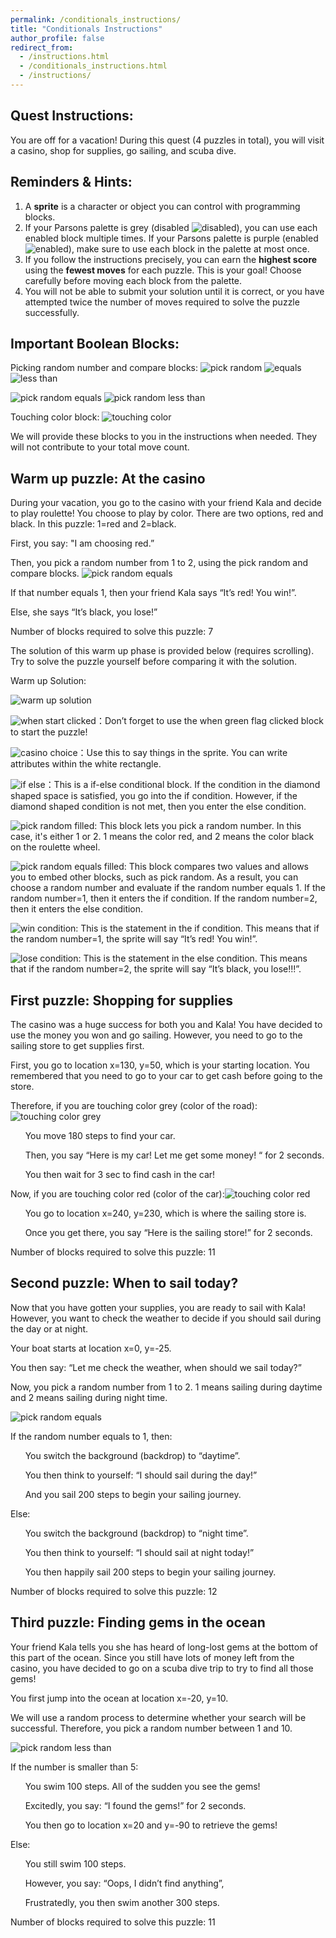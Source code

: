 ```yaml
---
permalink: /conditionals_instructions/
title: "Conditionals Instructions"
author_profile: false
redirect_from: 
  - /instructions.html
  - /conditionals_instructions.html
  - /instructions/
---
```

## Quest Instructions:

You are off for a vacation! During this quest (4 puzzles in total), you will visit a casino, shop for supplies, go sailing, and scuba dive.

## Reminders & Hints:

1. A **sprite** is a character or object you can control with programming blocks.
1. If your Parsons palette is grey (disabled ![disabled](/images/conditionals_instructions/parsons_disabled.png)), you can use each enabled block multiple times.  If your Parsons palette is purple (enabled ![enabled](/images/conditionals_instructions/parsons_enabled.png)), make sure to use each block in the palette at most once.
1. If you follow the instructions precisely, you can earn the **highest score** using the **fewest moves** for each puzzle. This is your goal!  Choose carefully before moving each block from the palette.
1. You will not be able to submit your solution until it is correct, or you have attempted twice the number of moves required to solve the puzzle successfully.

## Important Boolean Blocks:

Picking random number and compare blocks:
![pick random](/images/conditionals_instructions/pick_random.png)
![equals](/images/conditionals_instructions/equals.png)
![less than](/images/conditionals_instructions/less_than.png)

![pick random equals](/images/conditionals_instructions/pick_random_equals.png)
![pick random less than](/images/conditionals_instructions/pick_random_less_than.png)

Touching color block:
![touching color](/images/conditionals_instructions/touching_color_green.png)

We will provide these blocks to you in the instructions when needed.  They will not contribute to your total move count.

## Warm up puzzle: At the casino

During your vacation, you go to the casino with your friend Kala and decide to play roulette! You choose to play by color. There are two options, red and black. In this puzzle: 1=red and 2=black.


First, you say: "I am choosing red.”

Then, you pick a random number from 1 to 2, using the pick random and compare blocks. 
![pick random equals](/images/conditionals_instructions/pick_random_equals.png)


If that number equals 1, then your friend Kala says “It’s red! You win!”.

Else, she says “It’s black, you lose!”

Number of blocks required to solve this puzzle: 7

The solution of this warm up phase is provided below (requires scrolling). Try to solve the puzzle yourself before comparing it with the solution.









































Warm up Solution:

![warm up solution](/images/conditionals_instructions/warm_up_solution.png)

![when start clicked](/images/conditionals_instructions/when_start_clicked.png)：Don’t forget to use the when green flag clicked block to start the puzzle!

![casino choice](/images/conditionals_instructions/casino_choice.png)：Use this to say things in the sprite. You can write attributes within the white rectangle.

![if else](/images/conditionals_instructions/if_else.png)：This is a if-else conditional block. If the condition in the diamond shaped space is satisfied, you go into the if condition. However, if the diamond shaped condition is not met, then you enter the else condition.

![pick random filled](/images/conditionals_instructions/pick_random_filled.png): This block lets you pick a random number. In this case, it's either 1 or 2. 1 means the color red, and 2 means the color black on the roulette wheel.

![pick random equals filled](/images/conditionals_instructions/pick_random_equals_filled.png): This block compares two values and allows you to embed other blocks, such as pick random. As a result, you can choose a random number and evaluate if the random number equals 1. If the random number=1, then it enters the if condition. If the random number=2, then it enters the else condition.

![win condition](/images/conditionals_instructions/win_condition.png): This is the statement in the if condition. This means that if the random number=1, the sprite will say “It’s red! You win!”.

![lose condition](/images/conditionals_instructions/lose_condition.png): This is the statement in the else condition. This means that if the random number=2, the sprite will say “It’s black, you lose!!!”.

## First puzzle: Shopping for supplies

The casino was a huge success for both you and Kala! You have decided to use the money you won and go sailing. However, you need to go to the sailing store to get supplies first.


First, you go to location x=130, y=50, which is your starting location. You remembered that you need to go to your car to get cash before going to the store.


Therefore, if you are touching color grey (color of the road): ![touching color grey](/images/conditionals_instructions/touching_color_grey.png)

&nbsp;&nbsp;&nbsp;&nbsp;&nbsp;&nbsp;You move 180 steps to find your car.

&nbsp;&nbsp;&nbsp;&nbsp;&nbsp;&nbsp;Then, you say “Here is my car! Let me get some money! “ for 2 seconds.

&nbsp;&nbsp;&nbsp;&nbsp;&nbsp;&nbsp;You then wait for 3 sec to find cash in the car!

Now, if you are touching color red (color of the car):![touching color red](/images/conditionals_instructions/touching_color_red.png)

&nbsp;&nbsp;&nbsp;&nbsp;&nbsp;&nbsp;You go to location x=240, y=230, which is where the sailing store is.

&nbsp;&nbsp;&nbsp;&nbsp;&nbsp;&nbsp;Once you get there, you say “Here is the sailing store!” for 2 seconds.

Number of blocks required to solve this puzzle: 11
































## Second puzzle: When to sail today?

Now that you have gotten your supplies, you are ready to sail with Kala! However, you want to check the weather to decide if you should sail during the day or at night.


Your boat starts at location x=0, y=-25.

You then say: “Let me check the weather, when should we sail today?”

Now, you pick a random number from 1 to 2. 1 means sailing during daytime and 2 means sailing during night time.

![pick random equals](/images/conditionals_instructions/pick_random_equals.png)

If the random number equals to 1, then:

&nbsp;&nbsp;&nbsp;&nbsp;&nbsp;&nbsp;You switch the background (backdrop) to “daytime”.

&nbsp;&nbsp;&nbsp;&nbsp;&nbsp;&nbsp;You then think to yourself: “I should sail during the day!”

&nbsp;&nbsp;&nbsp;&nbsp;&nbsp;&nbsp;And you sail 200 steps to begin your sailing journey.

Else:

&nbsp;&nbsp;&nbsp;&nbsp;&nbsp;&nbsp;You switch the background (backdrop) to “night time”.

&nbsp;&nbsp;&nbsp;&nbsp;&nbsp;&nbsp;You then think to yourself: “I should sail at night today!”

&nbsp;&nbsp;&nbsp;&nbsp;&nbsp;&nbsp;You then happily sail 200 steps to begin your sailing journey.

Number of blocks required to solve this puzzle: 12



















## Third puzzle: Finding gems in the ocean

Your friend Kala tells you she has heard of long-lost gems at the bottom of this part of the ocean. Since you still have lots of money left from the casino, you have decided to go on a scuba dive trip to try to find all those gems!


You first jump into the ocean at location x=-20, y=10.


We will use a random process to determine whether your search will be successful. Therefore, you pick a random number between 1 and 10.

![pick random less than](/images/conditionals_instructions/pick_random_less_than.png)

If the number is smaller than 5:

&nbsp;&nbsp;&nbsp;&nbsp;&nbsp;&nbsp;You swim 100 steps.  All of the sudden you see the gems!

&nbsp;&nbsp;&nbsp;&nbsp;&nbsp;&nbsp;Excitedly, you say: “I found the gems!” for 2 seconds.

&nbsp;&nbsp;&nbsp;&nbsp;&nbsp;&nbsp;You then go to location x=20 and y=-90 to retrieve the gems!

Else:

&nbsp;&nbsp;&nbsp;&nbsp;&nbsp;&nbsp;You still swim 100 steps.

&nbsp;&nbsp;&nbsp;&nbsp;&nbsp;&nbsp;However, you say: “Oops, I didn’t find anything”,

&nbsp;&nbsp;&nbsp;&nbsp;&nbsp;&nbsp;Frustratedly, you then swim another 300 steps.

Number of blocks required to solve this puzzle: 11